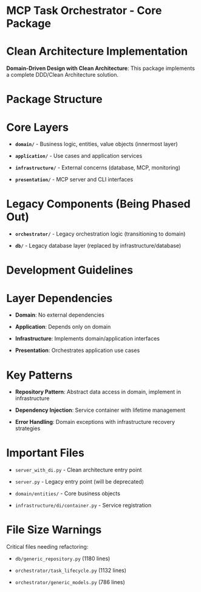

# MCP Task Orchestrator - Core Package

#

# Clean Architecture Implementation

**Domain-Driven Design with Clean Architecture**: This package implements a complete DDD/Clean Architecture solution.

#

# Package Structure

#

#

# Core Layers

- **`domain/`** - Business logic, entities, value objects (innermost layer)

- **`application/`** - Use cases and application services  

- **`infrastructure/`** - External concerns (database, MCP, monitoring)

- **`presentation/`** - MCP server and CLI interfaces

#

#

# Legacy Components (Being Phased Out)

- **`orchestrator/`** - Legacy orchestration logic (transitioning to domain)

- **`db/`** - Legacy database layer (replaced by infrastructure/database)

#

# Development Guidelines

#

#

# Layer Dependencies

- **Domain**: No external dependencies 

- **Application**: Depends only on domain

- **Infrastructure**: Implements domain/application interfaces

- **Presentation**: Orchestrates application use cases

#

#

# Key Patterns

- **Repository Pattern**: Abstract data access in domain, implement in infrastructure

- **Dependency Injection**: Service container with lifetime management

- **Error Handling**: Domain exceptions with infrastructure recovery strategies

#

# Important Files

- `server_with_di.py` - Clean architecture entry point

- `server.py` - Legacy entry point (will be deprecated)

- `domain/entities/` - Core business objects

- `infrastructure/di/container.py` - Service registration

#

# File Size Warnings

Critical files needing refactoring:

- `db/generic_repository.py` (1180 lines) 

- `orchestrator/task_lifecycle.py` (1132 lines)

- `orchestrator/generic_models.py` (786 lines)
